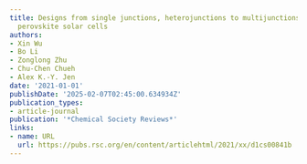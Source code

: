 ```yaml
---
title: Designs from single junctions, heterojunctions to multijunctions for high-performance
  perovskite solar cells
authors:
- Xin Wu
- Bo Li
- Zonglong Zhu
- Chu-Chen Chueh
- Alex K.-Y. Jen
date: '2021-01-01'
publishDate: '2025-02-07T02:45:00.634934Z'
publication_types:
- article-journal
publication: '*Chemical Society Reviews*'
links:
- name: URL
  url: https://pubs.rsc.org/en/content/articlehtml/2021/xx/d1cs00841b
---
```

